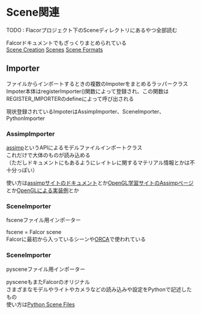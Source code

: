 # Scene関連

TODO : Flacorプロジェクト下のSceneディレクトリにあるやつ全部読む  

Falcorドキュメントでもざっくりまとめられている  
[Scene Creation](https://github.com/NVIDIAGameWorks/Falcor/blob/4.2-release/Docs/Usage/Scene-Creation.md)
[Scenes](https://github.com/NVIDIAGameWorks/Falcor/blob/4.2-release/Docs/Usage/Scenes.md)
[Scene Formats](https://github.com/NVIDIAGameWorks/Falcor/blob/4.2-release/Docs/Usage/Scene-Formats.md)




## Importer
ファイルからインポートするときの複数のImpoterをまとめるラッパークラス  
Impoter本体はregisterImporter()関数によって登録され、この関数はREGISTER_IMPORTERのdefineによって呼び出される  

現状登録されているImpoterはAssimpImporter、SceneImporter、PythonImporter  

### AssimpImporter
[assimp](https://github.com/assimp/assimp)というAPIによるモデルファイルインポートクラス  
これだけで大体のものが読み込める  
（ただしドキュメントにもあるようにレイトレに関するマテリアル情報とかは不十分っぽい）

使い方は[assimpサイトのドキュメント](https://assimp-docs.readthedocs.io/en/latest/)とか[OpenGL学習サイトのAssimpページ](https://learnopengl.com/Model-Loading/Assimp)とか[OpenGLによる実装例](http://ogldev.atspace.co.uk/www/tutorial38/tutorial38.html)とか  

### SceneImporter
fsceneファイル用インポーター  

fscene = Falcor scene  
Falcorに最初から入っているシーンや[ORCA](https://developer.nvidia.com/orca)で使われている  

### SceneImporter
pysceneファイル用インポーター  

pysceneもまたFalcorのオリジナル  
さまざまなモデルやライトやカメラなどの読み込みや設定をPythonで記述したもの  
使い方は[Python Scene Files](https://github.com/NVIDIAGameWorks/Falcor/blob/4.2-release/Docs/Usage/Scene-Formats.md#python-scene-files)  

<!--stackedit_data:
eyJoaXN0b3J5IjpbMTM0ODk1MzIzMywtMTkzNTMxMzI0NCwtMj
A4MzYwNDg5MywxMzE0NDQ1NjI5LC04MzY2MjM1MzQsLTY0NjQx
ODk4LC0xODA5Mzg0NzQsLTE1OTM0NTEwMjBdfQ==
-->